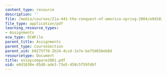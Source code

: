 ```yaml
---
content_type: resource
description: ''
file: /media/courses/21a-441-the-conquest-of-america-spring-2004/e0d1830e85d8ade373e5458c5f59fdbf_essaycompare2001.pdf
file_type: application/pdf
learning_resource_types:
- Assignments
ocw_type: OCWFile
parent_title: Assignments
parent_type: CourseSection
parent_uid: b9275f70-2b24-4ccd-1e7e-be75d658eb8d
resourcetype: Document
title: essaycompare2001.pdf
uid: e0d1830e-85d8-ade3-73e5-458c5f59fdbf
---
```

